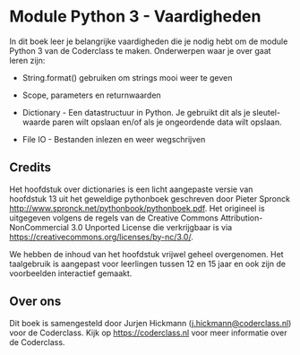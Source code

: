 # Module Python 3 - Vaardigheden

In dit boek leer je belangrijke vaardigheden die je nodig hebt om de module Python 3 van de Coderclass te maken. Onderwerpen waar je over gaat leren zijn:

* String.format() gebruiken om strings mooi weer te geven

* Scope, parameters en returnwaarden

* Dictionary - Een datastructuur in Python. Je gebruikt dit als je sleutel-waarde paren wilt opslaan en/of als je ongeordende data wilt opslaan.

* File IO - Bestanden inlezen en weer wegschrijven


## Credits

Het hoofdstuk over dictionaries is een licht aangepaste versie van hoofdstuk 13 uit het geweldige pythonboek geschreven door Pieter Spronck http://www.spronck.net/pythonbook/pythonboek.pdf. Het origineel is uitgegeven volgens de regels van de Creative Commons Attribution-NonCommercial 3.0 Unported License die verkrijgbaar is via https://creativecommons.org/licenses/by-nc/3.0/.

We hebben de inhoud van het hoofdstuk vrijwel geheel overgenomen. Het taalgebruik is aangepast voor leerlingen tussen 12 en 15 jaar en ook zijn de voorbeelden interactief gemaakt.

## Over ons
Dit boek is samengesteld door Jurjen Hickmann (j.hickmann@coderclass.nl) voor de Coderclass. Kijk op https://coderclass.nl voor meer informatie over de Coderclass.
